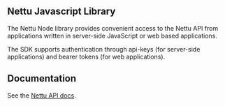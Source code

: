 ## Nettu Javascript Library

The Nettu Node library provides convenient access to the Nettu API from applications written in server-side JavaScript or web based applications.

The SDK supports authentication through api-keys (for server-side applications) and bearer tokens (for web applications).

## Documentation

See the [Nettu API docs](https://docs.nettu.no/).